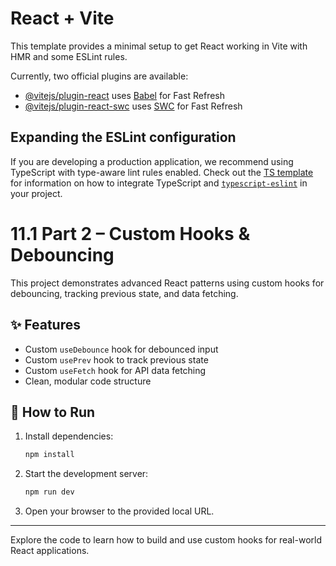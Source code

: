 # React + Vite

This template provides a minimal setup to get React working in Vite with HMR and some ESLint rules.

Currently, two official plugins are available:

- [@vitejs/plugin-react](https://github.com/vitejs/vite-plugin-react/blob/main/packages/plugin-react) uses [Babel](https://babeljs.io/) for Fast Refresh
- [@vitejs/plugin-react-swc](https://github.com/vitejs/vite-plugin-react/blob/main/packages/plugin-react-swc) uses [SWC](https://swc.rs/) for Fast Refresh

## Expanding the ESLint configuration

If you are developing a production application, we recommend using TypeScript with type-aware lint rules enabled. Check out the [TS template](https://github.com/vitejs/vite/tree/main/packages/create-vite/template-react-ts) for information on how to integrate TypeScript and [`typescript-eslint`](https://typescript-eslint.io) in your project.

# 11.1 Part 2 – Custom Hooks & Debouncing

This project demonstrates advanced React patterns using custom hooks for debouncing, tracking previous state, and data fetching.

## ✨ Features

- Custom `useDebounce` hook for debounced input
- Custom `usePrev` hook to track previous state
- Custom `useFetch` hook for API data fetching
- Clean, modular code structure

## 🚀 How to Run

1. Install dependencies:

   ```sh
   npm install
   ```

2. Start the development server:

   ```sh
   npm run dev
   ```

3. Open your browser to the provided local URL.

---

Explore the code to learn how to build and use custom hooks for real-world React applications.
